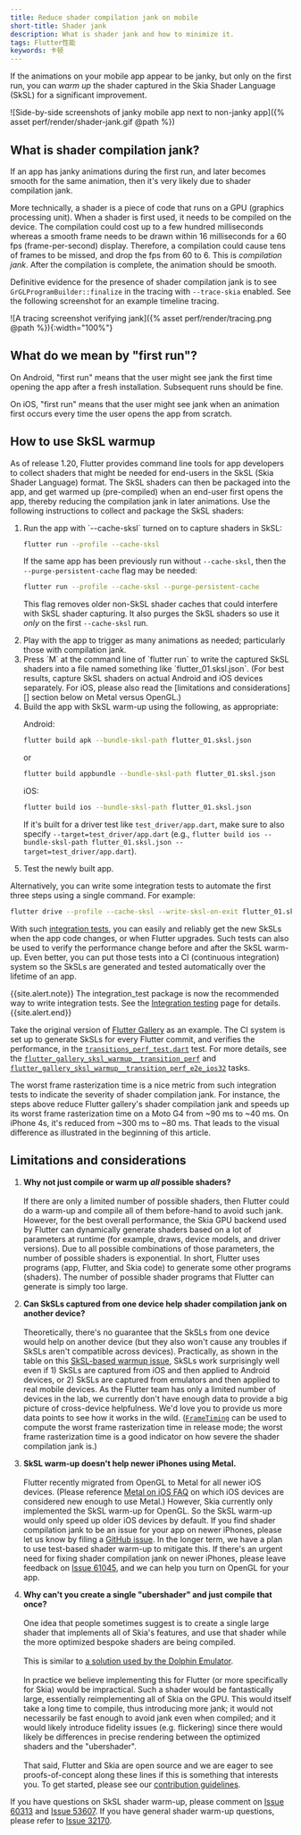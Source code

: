 ```yaml
---
title: Reduce shader compilation jank on mobile
short-title: Shader jank
description: What is shader jank and how to minimize it.
tags: Flutter性能
keywords: 卡顿
---
```


If the animations on your mobile app appear to be janky,
but only on the first run, you can _warm up_ the
shader captured in the Skia Shader Language (SkSL) for a
significant improvement.

![Side-by-side screenshots of janky mobile app next to non-janky app]({% asset perf/render/shader-jank.gif @path %})

## What is shader compilation jank?

If an app has janky animations during the first run,
and later becomes smooth for the same animation,
then it's very likely due to shader compilation jank.

More technically, a shader is a piece of code that runs on
a GPU (graphics processing unit).
When a shader is first used, it needs to be compiled on the device.
The compilation could cost up to a few hundred milliseconds
whereas a smooth frame needs to be drawn within 16 milliseconds
for a 60 fps (frame-per-second) display.
Therefore, a compilation could cause tens of frames to be missed,
and drop the fps from 60 to 6. This is _compilation jank_.
After the compilation is complete, the animation should be smooth.

Definitive evidence for the presence of shader compilation jank is to see
`GrGLProgramBuilder::finalize` in the tracing with `--trace-skia` enabled. See
the following screenshot for an example timeline tracing.

![A tracing screenshot verifying jank]({% asset perf/render/tracing.png @path %}){:width="100%"}

## What do we mean by "first run"?

On Android, "first run" means that the user might see
jank the first time opening the app after a fresh
installation. Subsequent runs should be fine.

On iOS, "first run" means that the user might see
jank when an animation first occurs every time
the user opens the app from scratch.

## How to use SkSL warmup

As of release 1.20, Flutter provides command line tools for app developers to
collect shaders that might be needed for end-users in the SkSL
(Skia Shader Language) format. The SkSL shaders can then be
packaged into the app, and get warmed up (pre-compiled)
when an end-user first opens the app, thereby reducing the compilation
jank in later animations. Use the following instructions to collect
and package the SkSL shaders:

<ol markdown="1">
<li markdown="1">Run the app with `--cache-sksl` turned on
    to capture shaders in SkSL:

```sh
flutter run --profile --cache-sksl
```

If the same app has been previously run without `--cache-sksl`, then the
`--purge-persistent-cache` flag may be needed:

```sh
flutter run --profile --cache-sksl --purge-persistent-cache
```

This flag removes older non-SkSL shader caches that could interfere with SkSL
shader capturing. It also purges the SkSL shaders so use it *only* on the first
`--cache-sksl` run.
</li>

<li markdown="1"> Play with the app to trigger as many animations
    as needed; particularly those with compilation jank.
</li>

<li markdown="1"> Press `M` at the command line of `flutter run` to
    write the captured SkSL shaders into a file named something like
   `flutter_01.sksl.json`. (For best results, capture SkSL shaders on actual
   Android and iOS devices separately. For iOS, please also read the
   [limitations and considerations][] section below on Metal versus OpenGL.)
</li>

<li markdown="1"> Build the app with SkSL warm-up using the following,
    as appropriate:

Android:
```sh
flutter build apk --bundle-sksl-path flutter_01.sksl.json
```
or
```sh
flutter build appbundle --bundle-sksl-path flutter_01.sksl.json
```

iOS:
```sh
flutter build ios --bundle-sksl-path flutter_01.sksl.json
```

If it's built for a driver test like `test_driver/app.dart`, make sure to also specify `--target=test_driver/app.dart` (e.g., `flutter build ios --bundle-sksl-path flutter_01.sksl.json --target=test_driver/app.dart`).

</li>

<li markdown="1"> Test the newly built app.
</li>
</ol>

Alternatively, you can write some integration tests to
automate the first three steps using a single command.
For example:

```sh
flutter drive --profile --cache-sksl --write-sksl-on-exit flutter_01.sksl.json -t test_driver/app.dart
```

With such [integration tests][], you can easily and reliably get the
new SkSLs when the app code changes, or when Flutter upgrades.
Such tests can also be used to verify the performance change
before and after the SkSL warm-up. Even better, you can put
those tests into a CI (continuous integration) system so the
SkSLs are generated and tested automatically over the lifetime of an app.

{{site.alert.note}}
  The integration_test package is now the recommended way to write integration
  tests. See the [Integration testing](/docs/testing/integration-tests/) page
  for details.
{{site.alert.end}}

Take the original version of [Flutter Gallery][] as an example.
The CI system is set up to generate SkSLs for every Flutter commit,
and verifies the performance, in the [`transitions_perf_test.dart`][] test.
For more details, see the [`flutter_gallery_sksl_warmup__transition_perf`][]
and [`flutter_gallery_sksl_warmup__transition_perf_e2e_ios32`][] tasks.

The worst frame rasterization time is a nice metric from
such integration tests to indicate the severity of shader
compilation jank. For instance,
the steps above reduce Flutter gallery's shader compilation
jank and speeds up its worst frame rasterization time on a
Moto G4 from ~90 ms to ~40 ms. On iPhone 4s,
it's reduced from ~300 ms to ~80 ms. That leads to the visual
difference as illustrated in the beginning of this article.

[Flutter Gallery]: {{site.github}}/flutter/flutter/tree/master/dev/integration_tests/flutter_gallery
[`flutter_gallery_sksl_warmup__transition_perf`]: {{site.github}}/flutter/flutter/blob/master/dev/devicelab/bin/tasks/flutter_gallery_sksl_warmup__transition_perf.dart
[`flutter_gallery_sksl_warmup__transition_perf_e2e_ios32`]: {{site.github}}/flutter/flutter/blob/master/dev/devicelab/bin/tasks/flutter_gallery_sksl_warmup__transition_perf_e2e_ios32.dart
[integration tests]: /docs/cookbook/testing/integration/introduction
[`transitions_perf_test.dart`]: {{site.github}}/flutter/flutter/blob/master/dev/integration_tests/flutter_gallery/test_driver/transitions_perf_test.dart
[limitations and considerations]: /docs/perf/rendering/shader#limitations-and-considerations

## Limitations and considerations

1. **Why not just compile or warm up _all_ possible shaders?**<br><br>
   If there are only a limited number of possible shaders,
   then Flutter could do a warm-up and compile all of them
   before-hand to avoid such jank.
   However, for the best overall performance,
   the Skia GPU backend used by Flutter can dynamically generate
   shaders based on a lot of parameters at runtime
   (for example, draws, device models, and driver versions).
   Due to all possible combinations of those parameters,
   the number of possible shaders is exponential.
   In short, Flutter uses programs (app, Flutter, and Skia code)
   to generate some other programs (shaders). The number of possible
   shader programs that Flutter can generate is simply too large.

2. **Can SkSLs captured from one device help shader compilation jank
   on another device?**<br><br>
   Theoretically, there's no guarantee that the SkSLs from one device
   would help on another device (but they also won't cause any troubles
   if SkSLs aren't compatible across devices).
   Practically, as shown in the table on this [SkSL-based warmup issue][],
   SkSLs work surprisingly well
   even if 1) SkSLs are captured from iOS and then applied to Android devices,
   or 2) SkSLs are captured from emulators and then applied to real mobile
   devices. As the Flutter team has only a limited number of devices in the lab,
   we currently don't have enough data to provide a big picture of cross-device
   helpfulness. We'd love you to provide us more data points to see how it
   works in the wild. ([`FrameTiming`][] can be used to compute the worst frame
   rasterization time in release mode; the worst frame rasterization time is
   a good indicator on how severe the shader compilation jank is.)

3. **SkSL warm-up doesn't help newer iPhones using Metal.**<br><br>
   Flutter recently migrated from OpenGL to Metal for all newer iOS devices.
   (Please reference [Metal on iOS FAQ][] on which iOS devices are considered
   new enough to use Metal.) However, Skia currently only implemented the SkSL
   warm-up for OpenGL. So the SkSL warm-up would only speed up older iOS devices
   by default. If you find shader compilation jank to be an issue for your app
   on newer iPhones, please let us know by filing a [GitHub issue][]. In the
   longer term, we have a plan to use test-based shader warm-up to mitigate
   this. If there's an urgent need for fixing shader compilation jank on newer
   iPhones, please leave feedback on [Issue 61045][], and we can help you turn
   on OpenGL for your app.
   
4. **Why can't you create a single "ubershader" and just compile that once?**<br><br>
   One idea that people sometimes suggest is to create a single large shader that
   implements all of Skia's features, and use that shader while the more optimized
   bespoke shaders are being compiled.<br><br>
   This is similar to [a solution used by the Dolphin Emulator][].<br><br>
   In practice we believe implementing this for Flutter (or more specifically for
   Skia) would be impractical. Such a shader would be fantastically large, essentially
   reimplementing all of Skia on the GPU. This would itself take a long time to compile,
   thus introducing more jank; it would not necessarily be fast enough to avoid jank 
   even when compiled; and it would likely introduce fidelity issues (e.g. flickering)
   since there would likely be differences in precise rendering between the optimized
   shaders and the "ubershader".<br><br>
   That said, Flutter and Skia are open source and we are eager to see proofs-of-concept
   along these lines if this is something that interests you. To get started, please
   see our [contribution guidelines].


[`FrameTiming`]: {{site.api}}/flutter/dart-ui/FrameTiming-class.html
[SkSL-based warmup issue]: {{site.github}}/flutter/flutter/issues/53607#issuecomment-608587484
[GitHub issue]: {{site.github}}/flutter/flutter/issues
[Issue 61045]: {{site.github}}/flutter/flutter/issues/61045
[Metal on iOS FAQ]: {{site.github}}/flutter/flutter/wiki/Metal-on-iOS-FAQ
[a solution used by the Dolphin Emulator]: https://dolphin-emu.org/blog/2017/07/30/ubershaders/
[contribution guidelines]: {{site.github}}/flutter/flutter/blob/master/CONTRIBUTING.md

If you have questions on SkSL shader warm-up,
please comment on [Issue 60313][] and [Issue 53607][].
If you have general shader warm-up questions,
please refer to [Issue 32170][].

[Issue 32170]: {{site.github}}/flutter/flutter/issues/32170
[Issue 53607]: {{site.github}}/flutter/flutter/issues/53607
[Issue 60313]: {{site.github}}/flutter/flutter/issues/60313
